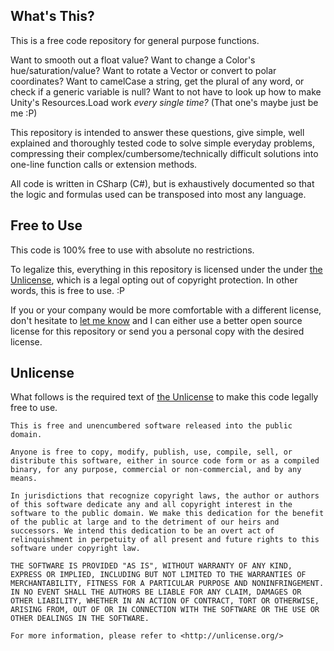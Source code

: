 ## What's This?

This is a free code repository for general purpose functions.

Want to smooth out a float value?
Want to change a Color's hue/saturation/value?
Want to rotate a Vector or convert to polar coordinates?
Want to camelCase a string, get the plural of any word, or check if a generic variable is null?
Want to not have to look up how to make Unity's Resources.Load work *every single time?* (That one's maybe just be me :P)

This repository is intended to answer these questions, give simple, well explained and thoroughly tested code to solve simple everyday problems, compressing their complex/cumbersome/technically difficult solutions into one-line function calls or extension methods.

All code is written in CSharp (C#), but is exhaustively documented so that the logic and formulas used can be transposed into most any language.


## Free to Use

This code is 100% free to use with absolute no restrictions.

To legalize this, everything in this repository is licensed under the under [the Unlicense](http://unlicense.org/), which is a legal opting out of copyright protection. In other words, this is free to use. :P

If you or your company would be more comfortable with a different license, don't hesitate to [let me know](mailto:lexdwills@gmail.com) and I can either use a better open source license for this repository or send you a personal copy with the desired license.


## Unlicense

What follows is the required text of [the Unlicense](http://unlicense.org/) to make this code legally free to use.

```
This is free and unencumbered software released into the public domain.

Anyone is free to copy, modify, publish, use, compile, sell, or
distribute this software, either in source code form or as a compiled
binary, for any purpose, commercial or non-commercial, and by any
means.

In jurisdictions that recognize copyright laws, the author or authors
of this software dedicate any and all copyright interest in the
software to the public domain. We make this dedication for the benefit
of the public at large and to the detriment of our heirs and
successors. We intend this dedication to be an overt act of
relinquishment in perpetuity of all present and future rights to this
software under copyright law.

THE SOFTWARE IS PROVIDED "AS IS", WITHOUT WARRANTY OF ANY KIND,
EXPRESS OR IMPLIED, INCLUDING BUT NOT LIMITED TO THE WARRANTIES OF
MERCHANTABILITY, FITNESS FOR A PARTICULAR PURPOSE AND NONINFRINGEMENT.
IN NO EVENT SHALL THE AUTHORS BE LIABLE FOR ANY CLAIM, DAMAGES OR
OTHER LIABILITY, WHETHER IN AN ACTION OF CONTRACT, TORT OR OTHERWISE,
ARISING FROM, OUT OF OR IN CONNECTION WITH THE SOFTWARE OR THE USE OR
OTHER DEALINGS IN THE SOFTWARE.

For more information, please refer to <http://unlicense.org/>
```
